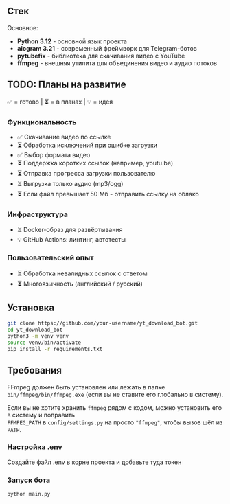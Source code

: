 ## Стек

Основное:
- **Python 3.12** - основной язык проекта
- **aiogram 3.21** - современный фреймворк для Telegram-ботов
- **pytubefix** - библиотека для скачивания видео с YouTube
- **ffmpeg** - внешняя утилита для объединения видео и аудио потоков

## TODO: Планы на развитие
✅ = готово | ⏳ = в планах | 💡 = идея

### Функциональность
- ✅ Скачивание видео по ссылке
- ⏳ Обработка исключений при ошибке загрузки
- ✅ Выбор формата видео
- ⏳ Поддержка коротких ссылок (например, youtu.be)
- ⏳ Отправка прогресса загрузки пользователю
- ⏳ Выгрузка только аудио (mp3/ogg)
- ⏳ Если файл превышает 50 Мб - отправить ссылку на облако

### Инфраструктура
- ⏳ Docker-образ для развёртывания
- 💡 GitHub Actions: линтинг, автотесты

### Пользовательский опыт
- ⏳ Обработка невалидных ссылок с ответом
- ⏳ Многоязычность (английский / русский)

## Установка
```bash
git clone https://github.com/your-username/yt_download_bot.git
cd yt_download_bot
python3 -m venv venv
source venv/bin/activate
pip install -r requirements.txt
```

## Требования

FFmpeg должен быть установлен или лежать в папке `bin/ffmpeg/bin/ffmpeg.exe` (если вы не ставите его глобально в систему).

Если вы не хотите хранить `ffmpeg` рядом с кодом, можно установить его в систему и поправить  
`FFMPEG_PATH` в `config/settings.py` на просто `"ffmpeg"`, чтобы вызов шёл из `PATH`.


### Настройка .env
Создайте файл .env в корне проекта и добавьте туда токен

### Запуск бота
```bash
python main.py
```
